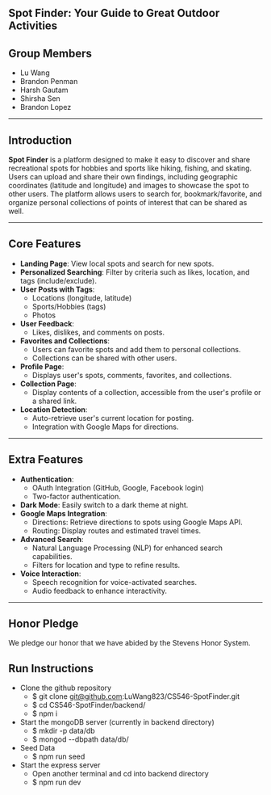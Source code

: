 ## Spot Finder: Your Guide to Great Outdoor Activities

## Group Members

- Lu Wang
- Brandon Penman
- Harsh Gautam
- Shirsha Sen
- Brandon Lopez

---

## Introduction

**Spot Finder** is a platform designed to make it easy to discover and share recreational spots for hobbies and sports like hiking, fishing, and skating. Users can upload and share their own findings, including geographic coordinates (latitude and longitude) and images to showcase the spot to other users. The platform allows users to search for, bookmark/favorite, and organize personal collections of points of interest that can be shared as well.

---

## Core Features

- **Landing Page**: View local spots and search for new spots.
- **Personalized Searching**: Filter by criteria such as likes, location, and tags (include/exclude).
- **User Posts with Tags**:
  - Locations (longitude, latitude)
  - Sports/Hobbies (tags)
  - Photos
- **User Feedback**:
  - Likes, dislikes, and comments on posts.
- **Favorites and Collections**:
  - Users can favorite spots and add them to personal collections.
  - Collections can be shared with other users.
- **Profile Page**:
  - Displays user's spots, comments, favorites, and collections.
- **Collection Page**:
  - Display contents of a collection, accessible from the user's profile or a shared link.
- **Location Detection**:
  - Auto-retrieve user's current location for posting.
  - Integration with Google Maps for directions.

---

## Extra Features

- **Authentication**:
  - OAuth Integration (GitHub, Google, Facebook login)
  - Two-factor authentication.
- **Dark Mode**: Easily switch to a dark theme at night.
- **Google Maps Integration**:
  - Directions: Retrieve directions to spots using Google Maps API.
  - Routing: Display routes and estimated travel times.
- **Advanced Search**:
  - Natural Language Processing (NLP) for enhanced search capabilities.
  - Filters for location and type to refine results.
- **Voice Interaction**:
  - Speech recognition for voice-activated searches.
  - Audio feedback to enhance interactivity.

---

## Honor Pledge

We pledge our honor that we have abided by the Stevens Honor System.

## Run Instructions

- Clone the github repository 
  - $ git clone git@github.com:LuWang823/CS546-SpotFinder.git
  - $ cd CS546-SpotFinder/backend/
  - $ npm i
- Start the mongoDB server (currently in backend directory)
  - $ mkdir -p data/db
  - $ mongod --dbpath data/db/
- Seed Data
  - $ npm run seed
- Start the express server
  - Open another terminal and cd into backend directory
  - $ npm run dev
